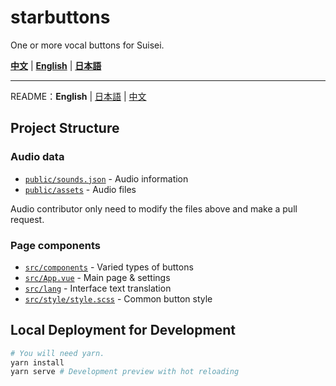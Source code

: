 # starbuttons

One or more vocal buttons for Suisei.

**[中文](https://suisei.moe/#zh)** | **[English](https://suisei.moe/#en)** | **[日本語](https://suisei.moe/#ja)**

---

README：**English** | [日本語](https://github.com/suisei-cn/starbuttons/blob/master/README.ja.md) | [中文](https://github.com/suisei-cn/starbuttons/blob/master/README.md)

## Project Structure

### Audio data

* [`public/sounds.json`](https://github.com/suisei-cn/starbuttons/blob/master/public/sounds.json) - Audio information
* [`public/assets`](https://github.com/suisei-cn/starbuttons/tree/master/public/assets) - Audio files

Audio contributor only need to modify the files above and make a pull request.

### Page components
* [`src/components`](https://github.com/suisei-cn/starbuttons/tree/master/src/components) - Varied types of buttons
* [`src/App.vue`](https://github.com/suisei-cn/starbuttons/blob/master/src/App.vue) - Main page & settings
* [`src/lang`](https://github.com/suisei-cn/starbuttons/tree/master/src/lang) - Interface text translation
* [`src/style/style.scss`](https://github.com/suisei-cn/starbuttons/blob/master/src/style/style.scss) - Common button style

## Local Deployment for Development
``` sh
# You will need yarn.
yarn install
yarn serve # Development preview with hot reloading
```
